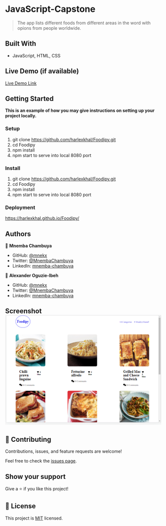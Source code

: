 # JavaScript-Capstone

> The app lists different foods from different areas in the word with opions from people worldwide.

## Built With

- JavaScript, HTML, CSS

## Live Demo (if available)

[Live Demo Link](https://harlexkhal.github.io/Foodipy/)

## Getting Started

**This is an example of how you may give instructions on setting up your project locally.**

### Setup

1. git clone https://github.com/harlexkhal/Foodipy.git
2. cd Foodipy
3. npm install
4. npm start to serve into local 8080 port

### Install

1. git clone https://github.com/harlexkhal/Foodipy.git
2. cd Foodipy
3. npm install
4. npm start to serve into local 8080 port

### Deployment

https://harlexkhal.github.io/Foodipy/

## Authors

👤 **Mnemba Chambuya**

- GitHub: [@mnekx](https://github.com/mnekx)
- Twitter: [@MnembaChambuya](https://twitter.com/MnembaChambuya)
- LinkedIn: [mnemba-chambuya](https://linkedin.com/in/mnemba-chambuya)

👤 **Alexander Oguzie-Ibeh**

- GitHub: [@mnekx](https://github.com/harlexkhal)
- Twitter: [@MnembaChambuya](https://twitter.com/harlexkhal)
- LinkedIn: [mnemba-chambuya](https://www.linkedin.com/in/alexander-oguzie-ibeh-776814164/)

## Screenshot ![see](./src/assets/images/screenshot.png?raw=true 'Title')

## 🤝 Contributing

Contributions, issues, and feature requests are welcome!

Feel free to check the [issues page](../../issues/).

## Show your support

Give a ⭐️ if you like this project!

## 📝 License

This project is [MIT](./MIT.md) licensed.
